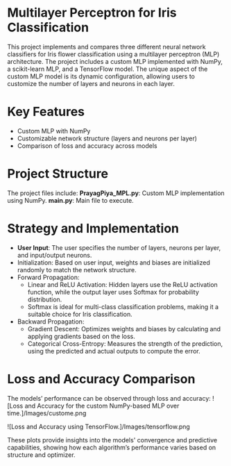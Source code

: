 # Multilayer Perceptron for Iris Classification

This project implements and compares three different neural network classifiers for Iris flower classification using a multilayer perceptron (MLP) architecture. The project includes a custom MLP implemented with NumPy, a scikit-learn MLP, and a TensorFlow model. The unique aspect of the custom MLP model is its dynamic configuration, allowing users to customize the number of layers and neurons in each layer.

# Key Features
- Custom MLP with NumPy
- Customizable network structure (layers and neurons per layer)
- Comparison of loss and accuracy across models

# Project Structure
The project files include:
**PrayagPiya_MPL.py**: Custom MLP implementation using NumPy.
**main.py**: Main file to execute.

# Strategy and Implementation
- **User Input**: The user specifies the number of layers, neurons per layer, and input/output neurons.
- Initialization: Based on user input, weights and biases are initialized randomly to match the network structure.
- Forward Propagation:
  * Linear and ReLU Activation: Hidden layers use the ReLU activation function, while the output layer uses Softmax for probability distribution.
  * Softmax is ideal for multi-class classification problems, making it a suitable choice for Iris classification.
- Backward Propagation:
  * Gradient Descent: Optimizes weights and biases by calculating and applying gradients based on the loss.
  * Categorical Cross-Entropy: Measures the strength of the prediction, using the predicted and actual outputs to compute the error.

# Loss and Accuracy Comparison
The models’ performance can be observed through loss and accuracy:
![Loss and Accuracy for the custom NumPy-based MLP over time.]/Images/custome.png

![Loss and Accuracy using TensorFlow.]/Images/tensorflow.png

These plots provide insights into the models' convergence and predictive capabilities, showing how each algorithm’s performance varies based on structure and optimizer.
